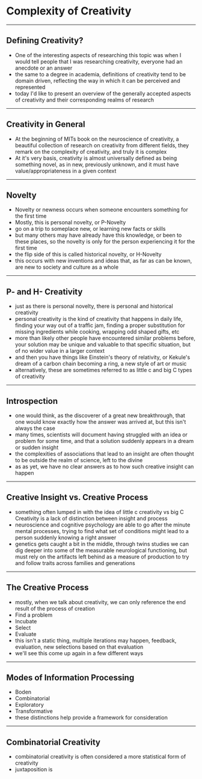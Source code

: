 # Complexity of Creativity


---

## Defining Creativity?
+ One of the interesting aspects of researching this topic was when I would tell people that I was researching creativity, everyone had an anecdote or an answer
+ the same to a degree in academia, definitions of creativity tend to be domain driven, reflecting the way in which it can be perceived and represented
+ today I'd like to present an overview of the generally accepted aspects of creativity and their corresponding realms of research
---
## Creativity in General
+ At the beginning of MITs book on the neuroscience of creativity, a beautiful collection of research on creativity from different fields, they remark on the complexity of creativity, and truly it is complex
+ At it's very basis, creativity is almost universally defined as being something novel, as in new, previously unknown, and it must have value/appropriateness in a given context
---
## Novelty
+ Novelty or newness occurs when someone encounters something for the first time
+ Mostly, this is personal novelty, or P-Novelty
+ go on a trip to someplace new, or learning new facts or skills
+ but many others may have already have this knowledge, or been to these places, so the novelty is only for the person experiencing it for the first time
+ the flip side of this is called historical novelty, or H-Novelty
+ this occurs with new inventions and ideas that, as far as can be known, are new to society and culture as a whole
---
## P- and H- Creativity
+ just as there is personal novelty, there is personal and historical creativity
+ personal creativity is the kind of creativity that happens in daily life, finding your way out of a traffic jam, finding a proper substitution for missing ingredients while cooking, wrapping odd shaped gifts, etc
+ more than likely other people have encountered similar problems before, your solution may be unique and valuable to that specific situation, but of no wider value in a larger context
+ and then you have things like Einstein's theory of relativity, or Kekule's dream of a carbon chain becoming a ring, a new style of art or music
+ alternatively, these are sometimes referred to as little c and big C types of creativity
---
## Introspection
+ one would think, as the discoverer of a great new breakthrough, that one would know exactly how the answer was arrived at, but this isn't always the case
+ many times, scientists will document having struggled with an idea or problem for some time, and that a solution suddenly appears in a dream or sudden insight
+ the complexities of associations that lead to an insight are often thought to be outside the realm of science, left to the divine
+ as as yet, we have no clear answers as to how such creative insight can happen
---
## Creative Insight vs. Creative Process
+ something often lumped in with the idea of little c creativity vs big C Creativity is a lack of distinction between insight and process
+ neuroscience and cognitive psychology are able to go after the minute mental processes, trying to find what set of conditions might lead to a person suddenly knowing a right answer
+ genetics gets caught a bit in the middle, through twins studies we can dig deeper into some of the measurable neurological functioning, but must rely on the artifacts left behind as a measure of production to try and follow traits across families and generations
---
## The Creative Process
+ mostly, when we talk about creativity, we can only reference the end result of the process of creation
+ Find a problem
+ Incubate
+ Select
+ Evaluate
+ this isn't a static thing, multiple iterations may happen, feedback, evaluation, new selections based on that evaluation
+ we'll see this come up again in a few different ways
---
## Modes of Information Processing
+ Boden
+ Combinatorial
+ Exploratory
+ Transformative
+ these distinctions help provide a framework for consideration
---
## Combinatorial Creativity
+ combinatorial creativity is often considered a more statistical form of creativity
+ juxtaposition is 
